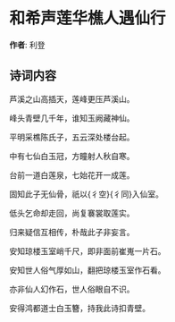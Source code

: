 # 和希声莲华樵人遇仙行

**作者**: 利登

## 诗词内容

芦溪之山高插天，莲峰更压芦溪山。

峰头青壁几千年，谁知玉阙藏神仙。

平明采樵陈氏子，五云深处楼台起。

中有七仙白玉冠，方瞳射人秋自寒。

台前一道白莲泉，七始花开一成莲。

固知此子无仙骨，祇以{彳空}{彳同}入仙室。

低头乞命却走回，尚复褰裳取莲实。

归来疑信互相传，朴哉此子非妄言。

安知琼楼玉室峭千尺，即非面前崔嵬一片石。

安知世人俗气厚如山，翻把琼楼玉室作石看。

亦非仙人幻作石，世人俗眼自不识。

安得鸿都道士白玉簪，持我此诗扣青壁。

